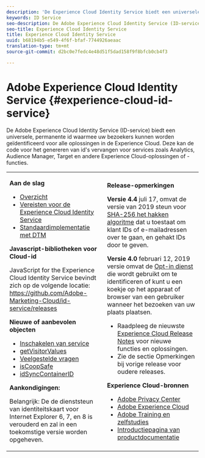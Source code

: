 ```yaml
---
description: 'De Experience Cloud Identity Service biedt een universele, permanente id die uw bezoekers identificeert voor alle oplossingen in de Experience Cloud. '
keywords: ID Service
seo-description: De Adobe Experience Cloud Identity Service (ID-service) biedt een universele, permanente id waarmee uw bezoekers kunnen worden geïdentificeerd voor alle oplossingen in de Experience Cloud. Deze kan de code voor het genereren van id's vervangen voor services zoals Analytics, Audience Manager, Target en andere Experience Cloud-oplossingen of -functies.
seo-title: Experience Cloud Identity Service
title: Experience Cloud Identity Service
uuid: b68194b5-e549-4f6f-bfaf-7744926aeaac
translation-type: tm+mt
source-git-commit: d2bc0e7fedc4e48d51f5dad158f9f8bfcb0cb4f3

---
```



# Adobe Experience Cloud Identity Service {#experience-cloud-id-service}

De Adobe Experience Cloud Identity Service (ID-service) biedt een universele, permanente id waarmee uw bezoekers kunnen worden geïdentificeerd voor alle oplossingen in de Experience Cloud. Deze kan de code voor het genereren van id&#39;s vervangen voor services zoals Analytics, Audience Manager, Target en andere Experience Cloud-oplossingen of -functies.

<table id="table_5E612F746A704FE095B809A013EE977F" class="simpletable"> 
 <tbody> 
  <tr> 
   <td colname="col1"> <p> <b>Aan de slag</b> </p> <p> 
     <ul id="ul_D5EC6A54A03F4AB595B588116A7C1296"> 
      <li id="li_845F6DE25A1241439BCDCBC00459D7EB"> <a href="introduction/overview.md" format="dita" scope="local"> Overzicht </a> </li> 
      <li id="li_47F399E1D4AF4F08BD647DF01A423BA7"> <a href="reference/requirements.md" format="dita" scope="local"> Vereisten voor de Experience Cloud Identity Service </a> </li> 
      <li id="li_CBEEE79B45644F28A52B58DDF23DAD4F"> <a href="implementation-guides/standard.md#concept-89cd0199a9634fc48644f2d61e3d2445" format="dita" scope="local"> Standaardimplementatie met DTM </a> </li> 
     </ul> </p> <p><b>Javascript-bibliotheken voor Cloud-id</b> </p> <p>JavaScript for the Experience Cloud Identity Service bevindt zich op de volgende locatie: <a href="https://github.com/Adobe-Marketing-Cloud/id-service/releases" format="https" scope="external"> https://github.com/Adobe-Marketing-Cloud/id-service/releases</a> </p> <p> <b>Nieuwe of aanbevolen objecten</b> </p> <p> 
     <ul id="ul_B0A25B6827734D55BB1E20D12334AC21"> 
      <li id="li_A66924F4948F4A5ABA545A89A28A6F6A"><a href="implementation-guides/opt-in-service/optin-overview.md#concept-f9b5db0d27a245fbadd3e19162319360" format="dita" scope="local"> Inschakelen van service</a> </li> 
      <li id="li_92D49CB788AD478EA74BCF5328CB9A14"> <a href="library/get-set/getvisitorvalues.md#reference-b8c9e17c170c4291829a792df46ce279" format="dita" scope="local"> getVisitorValues </a> </li> 
      <li id="li_9E512C6DD15C46C3ABD06ACD60D97E4A"> <a href="faq-intro/faq-intro.md" format="dita" scope="local"> Veelgestelde vragen </a> </li> 
      <li id="li_B28082F3D075413D89E5AFB718657E17"> <a href="library/function-vars/coopsafe.md#reference-7fbed36f38a048d1a5883c53d430ddf4" format="dita" scope="local"> isCoopSafe </a> </li> 
      <li id="li_7744A4898EA542B9BF009D2066810050"> <a href="library/function-vars/idsyncontainerid.md#reference-5cfbed2240fa4def90f535f017a36015" format="dita" scope="local"> idSyncContainerID </a> </li> 
     </ul> </p> 
    <draft-comment> 
     <p> <b>Aankondigingen:</b> </p> 
     <p> <p>Belangrijk:  De de dienststeun van identiteitskaart voor Internet Explorer 6, 7, en 8 is verouderd en zal in een toekomstige versie worden opgeheven. </p> </p> 
    </draft-comment> </td> 
   <td colname="col2"> <p> <b>Release-opmerkingen</b> </p> <p><b>Versie 4.4</b> juli 17, omvat de versie van 2019 steun voor <a href="reference/hashing-support.md" format="dita" scope="local"> SHA-256 het hakken algoritme</a> dat u toestaat om klant IDs of e-mailadressen over te gaan, en gehakt IDs door te geven.</p><p><b>Versie 4.0</b> februari 12, 2019 versie omvat de <a href="implementation-guides/opt-in-service/optin-overview.md#concept-f9b5db0d27a245fbadd3e19162319360" format="dita" scope="local"> Opt-in dienst</a> die wordt gebruikt om te identificeren of kunt u een koekje op het apparaat of browser van een gebruiker wanneer het bezoeken van uw plaats plaatsen. </p> <p> 
     <ul id="ul_4F06F170F214492780C7D25A069F799F"> 
      <li id="li_45A7CD556FE44F4DAB035C736A058F36"> Raadpleeg de nieuwste <a href="https://docs.adobe.com/content/help/en/release-notes/experience-cloud/current.html" format="https" scope="external"> Experience Cloud Release Notes</a> voor nieuwe functies en oplossingen. </li> 
      <li id="li_10CC4FBFEFC947CA9AD15F52D9715257">Zie de sectie Opmerkingen bij <a href="https://docs.adobe.com/content/help/en/release-notes/experience-cloud/current.html" format="html" scope="external"></a> vorige release voor oudere releases. </li> 
     </ul> </p> <p> <b>Experience Cloud-bronnen</b> </p> <p> 
     <ul id="ul_E30EC96BDC624B5591F0470D430B7F41"> 
      <li id="li_F3A5CCFAE0F247CEB41A03CA8E03106B"> <a href="http://www.adobe.com/privacy.html" format="http" scope="external"> Adobe Privacy Center</a> </li> 
      <li id="li_A54C1EB170EA4B8FA6A81B90AB0C39DD"> <a href="https://docs.adobe.com/content/help/en/experience-cloud/user-guides/home.html" scope="external" format="http"> Adobe Experience Cloud</a> </li> 
      <li id="li_1938F7044F544481A6CC0F45CC22B80A"> <a href="http://helpx.adobe.com/learning.html?promoid=KAUDK" scope="external" format="http"> Adobe Training en zelfstudies</a> </li> 
      <li id="li_C71459E0D1464C05B8B9387C43541F17"> <a href="https://helpx.adobe.com/support/experience-cloud.html" scope="external" format="https"> Introductiepagina van productdocumentatie</a> </li> 
     </ul> </p> </td> 
  </tr> 
 </tbody> 
</table>

